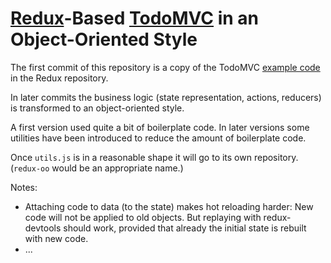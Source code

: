 [Redux](https://github.com/rackt/redux)-Based [TodoMVC](http://todomvc.com/) in an Object-Oriented Style
===============================

The first commit of this repository is a copy of the TodoMVC
[example code](https://github.com/rackt/redux) in the Redux repository.

In later commits the business logic (state representation, actions,
reducers) is transformed to an object-oriented style.

A first version used quite a bit of boilerplate code.  In later versions
some utilities have been introduced to reduce the amount of boilerplate
code.

Once `utils.js` is in a reasonable shape it will go to its own
repository.  (`redux-oo` would be an appropriate name.)

Notes:
- Attaching code to data (to the state) makes hot reloading harder: New
  code will not be applied to old objects.  But replaying with
  redux-devtools should work, provided that already the initial state is
  rebuilt with new code.
- ...
